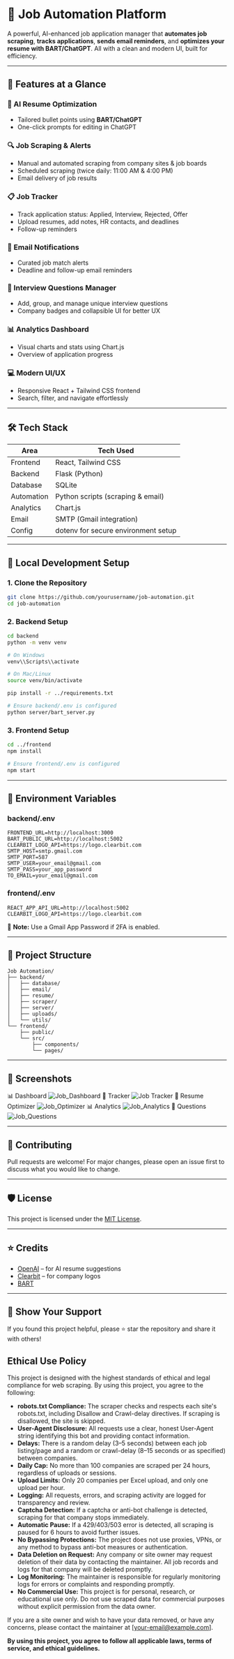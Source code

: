 # 💼 Job Automation Platform

A powerful, AI-enhanced job application manager that **automates job scraping**, **tracks applications**, **sends email reminders**, and **optimizes your resume with BART/ChatGPT**.
All with a clean and modern UI, built for efficiency.

---

## 🚀 Features at a Glance

### 🧠 AI Resume Optimization

* Tailored bullet points using **BART/ChatGPT**
* One-click prompts for editing in ChatGPT

### 🔍 Job Scraping & Alerts

* Manual and automated scraping from company sites & job boards
* Scheduled scraping (twice daily: 11:00 AM & 4:00 PM)
* Email delivery of job results

### 📋 Job Tracker

* Track application status: Applied, Interview, Rejected, Offer
* Upload resumes, add notes, HR contacts, and deadlines
* Follow-up reminders

### 📧 Email Notifications

* Curated job match alerts
* Deadline and follow-up email reminders

### 🎤 Interview Questions Manager

* Add, group, and manage unique interview questions
* Company badges and collapsible UI for better UX

### 📊 Analytics Dashboard

* Visual charts and stats using Chart.js
* Overview of application progress

### 💻 Modern UI/UX

* Responsive React + Tailwind CSS frontend
* Search, filter, and navigate effortlessly

---

## 🛠️ Tech Stack

| Area       | Tech Used                           |
| ---------- | ----------------------------------- |
| Frontend   | React, Tailwind CSS                 |
| Backend    | Flask (Python)                      |
| Database   | SQLite                              |
| Automation | Python scripts (scraping & email)   |
| Analytics  | Chart.js                            |
| Email      | SMTP (Gmail integration)            |
| Config     | dotenv for secure environment setup |

---

## 🚦 Local Development Setup

### 1. Clone the Repository

```bash
git clone https://github.com/yourusername/job-automation.git
cd job-automation
```

### 2. Backend Setup

```bash
cd backend
python -m venv venv

# On Windows
venv\\Scripts\\activate

# On Mac/Linux
source venv/bin/activate

pip install -r ../requirements.txt

# Ensure backend/.env is configured
python server/bart_server.py
```

### 3. Frontend Setup

```bash
cd ../frontend
npm install

# Ensure frontend/.env is configured
npm start
```

---

## 🔐 Environment Variables

### backend/.env

```
FRONTEND_URL=http://localhost:3000
BART_PUBLIC_URL=http://localhost:5002
CLEARBIT_LOGO_API=https://logo.clearbit.com
SMTP_HOST=smtp.gmail.com
SMTP_PORT=587
SMTP_USER=your_email@gmail.com
SMTP_PASS=your_app_password
TO_EMAIL=your_email@gmail.com
```

### frontend/.env

```
REACT_APP_API_URL=http://localhost:5002
CLEARBIT_LOGO_API=https://logo.clearbit.com
```

📌 **Note:** Use a Gmail App Password if 2FA is enabled.

---

## 🧩 Project Structure

```
Job Automation/
├── backend/
│   ├── database/
│   ├── email/
│   ├── resume/
│   ├── scraper/
│   ├── server/
│   ├── uploads/
│   └── utils/
└── frontend/
    ├── public/
    └── src/
        ├── components/
        └── pages/
```

---

## 📸 Screenshots
📊 Dashboard
![Job_Dashboard](Screenshots/Job_Dashboard.png)
📁 Tracker
![Job Tracker](Screenshots/Job_Tracker.png)
📄 Resume Optimizer
![Job_Optimizer](Screenshots/Job_Optimizer.png)
📊 Analytics
![Job_Analytics](Screenshots/Job_Analytics.png)
🎤 Questions
![Job_Questions](Screenshots/Job_Questions.png)

---

## 🤝 Contributing

Pull requests are welcome!
For major changes, please open an issue first to discuss what you would like to change.

---

## 🛡️ License

This project is licensed under the [MIT License](LICENSE).

---

## ⭐ Credits

* [OpenAI](https://openai.com/) – for AI resume suggestions
* [Clearbit](https://clearbit.com) – for company logos
* [BART](https://huggingface.co/facebook/bart-large)

---

## 🌟 Show Your Support

If you found this project helpful, please ⭐ star the repository and share it with others!

## Ethical Use Policy

This project is designed with the highest standards of ethical and legal compliance for web scraping. By using this project, you agree to the following:

- **robots.txt Compliance:** The scraper checks and respects each site's robots.txt, including Disallow and Crawl-delay directives. If scraping is disallowed, the site is skipped.
- **User-Agent Disclosure:** All requests use a clear, honest User-Agent string identifying this bot and providing contact information.
- **Delays:** There is a random delay (3–5 seconds) between each job listing/page and a random or crawl-delay (8–15 seconds or as specified) between companies.
- **Daily Cap:** No more than 100 companies are scraped per 24 hours, regardless of uploads or sessions.
- **Upload Limits:** Only 20 companies per Excel upload, and only one upload per hour.
- **Logging:** All requests, errors, and scraping activity are logged for transparency and review.
- **Captcha Detection:** If a captcha or anti-bot challenge is detected, scraping for that company stops immediately.
- **Automatic Pause:** If a 429/403/503 error is detected, all scraping is paused for 6 hours to avoid further issues.
- **No Bypassing Protections:** The project does not use proxies, VPNs, or any method to bypass anti-bot measures or authentication.
- **Data Deletion on Request:** Any company or site owner may request deletion of their data by contacting the maintainer. All job records and logs for that company will be deleted promptly.
- **Log Monitoring:** The maintainer is responsible for regularly monitoring logs for errors or complaints and responding promptly.
- **No Commercial Use:** This project is for personal, research, or educational use only. Do not use scraped data for commercial purposes without explicit permission from the data owner.

If you are a site owner and wish to have your data removed, or have any concerns, please contact the maintainer at [your-email@example.com].

**By using this project, you agree to follow all applicable laws, terms of service, and ethical guidelines.**
